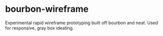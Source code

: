 bourbon-wireframe
=================

Experimental rapid wireframe prototyping built off bourbon and neat. Used for responsive, gray box ideating. 
